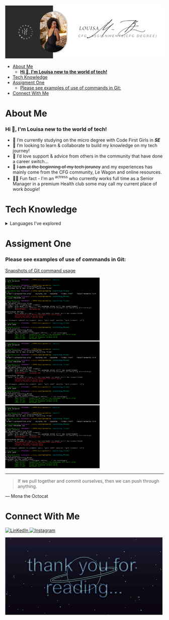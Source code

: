 ![Louisa's Banner][def]

- [About Me](#about-me)
    - [**Hi 👋, I'm Louisa new to the world of tech!**](#hi--im-louisa-new-to-the-world-of-tech)
- [Tech Knowledge](#tech-knowledge)
- [Assigment One](#assigment-one)
    - [Please see examples of use of commands in Git:](#please-see-examples-of-use-of-commands-in-git)
- [Connect With Me](#connect-with-me)

# About Me
### **Hi 👋, I'm Louisa new to the world of tech!**
- :dizzy: I’m currently studying on the micro degree with Code First Girls in ***SE***
- :monocle_face: I’m looking to learn & collaborate to build my knowledge on my tech journey!
- :black_heart: I’d love support & advice from others in the community that have done a career switch...
- :pinching_hand: ~~I am at the beginning of my tech joruney~~ and my experiences has mainly come from the CFG community, Le Wagon and online resources.
- :woman_cartwheeling: Fun fact - I'm an <sup>actress</sup> who currently works full time as a Senior Manager in a premium Health club some may call my current place of work _bougie_!

# Tech Knowledge 
<details>
  <summary>Languages I've explored</summary>

| Rank | Languages     |
|-----:|---------------|
|     1|HTML           |
|     2|CSS            |
|     3|JavaScript     |
|     4|Python         |
|     5|SQL            |

</details>


# Assigment One
### Please see examples of use of commands in Git:

[Snapshots of Git command usage](http://127.0.0.1:5500/index.html)

<img src="Git status check.png" alt="Description" width="300" height="200"/>
 <img src="Git status check.png" alt="Description" width="300" height="200"/>
<img src="Git status check.png" alt="Description" width="300" height="200"/>

---
> If we pull together and commit ourselves, then we can push through anything.

— Mona the Octocat

# Connect With Me
<a href="https://www.linkedin.com/in/louisa-mussington-boreham-974b38a4/" target="_blank">
  <img src="https://upload.wikimedia.org/wikipedia/commons/c/ca/LinkedIn_logo_initials.png" alt="LinKedIn" style="width:40px;height:40px;">
</a>    <a href="https://www.instagram.com/modernbritishrose" target="_blank">
  <img src="https://upload.wikimedia.org/wikipedia/commons/a/a5/Instagram_icon.png" alt="Instagram" style="width:40px;height:40px;">
</a>

[def]: @reallygreatsite.png

![Thank you banner](<Thank you gif.gif>)
